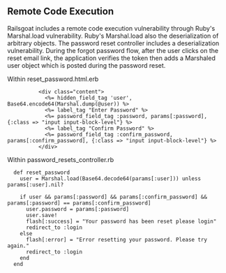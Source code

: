 ## Remote Code Execution

Railsgoat includes a remote code execution vulnerability through Ruby's Marshal.load vulnerability. Ruby's Marshal.load also the deserialization of arbitrary objects. The password reset controller includes a deserialization vulnerability. During the forgot password flow, after the user clicks on the reset email link, the application verifies the token then adds a Marshaled user object which is posted during the password reset. 

Within reset_password.html.erb
```
          <div class="content">
            <%= hidden_field_tag 'user', Base64.encode64(Marshal.dump(@user)) %>
            <%= label_tag "Enter Password" %>
            <%= password_field_tag :password, params[:password], {:class => "input input-block-level"} %>
            <%= label_tag "Confirm Password" %>
            <%= password_field_tag :confirm_password, params[:confirm_password], {:class => "input input-block-level"} %>
          </div>
```
Within password_resets_controller.rb
```
  def reset_password
    user = Marshal.load(Base64.decode64(params[:user])) unless params[:user].nil?

    if user && params[:password] && params[:confirm_password] && params[:password] == params[:confirm_password]
      user.password = params[:password]
      user.save!
      flash[:success] = "Your password has been reset please login"
      redirect_to :login
    else
      flash[:error] = "Error resetting your password. Please try again."
      redirect_to :login
    end
  end
```
